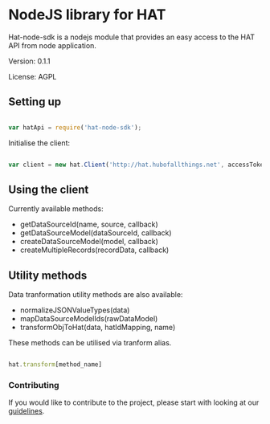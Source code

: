 # NodeJS library for HAT

Hat-node-sdk is a nodejs module that provides an easy access to the HAT API from node application.

Version: 0.1.1

License: AGPL

## Setting up

```javascript

var hatApi = require('hat-node-sdk');

```

Initialise the client:

```javascript

var client = new hat.Client('http://hat.hubofallthings.net', accessToken);

```

## Using the client

Currently available methods:

- getDataSourceId(name, source, callback)
- getDataSourceModel(dataSourceId, callback)
- createDataSourceModel(model, callback)
- createMultipleRecords(recordData, callback)

## Utility methods

Data tranformation utility methods are also available:

- normalizeJSONValueTypes(data)
- mapDataSourceModelIds(rawDataModel)
- transformObjToHat(data, hatIdMapping, name)

These methods can be utilised via tranform alias.

```javascript

hat.transform[method_name]

```

### Contributing

If you would like to contribute to the project, please start with looking at our [guidelines](CONTRIBUTING.md).